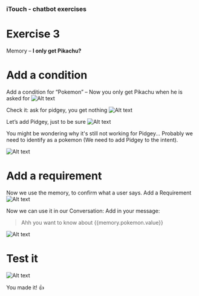 ### iTouch - chatbot exercises ##

# Exercise 3 #

Memory – **I only get Pikachu?** 



# Add a condition #
Add a condition for “Pokemon” – Now you only get Pikachu when he is asked for 
![Alt text](/../screenshots/part3/Picture29.png?raw=true "")



Check it: ask for pidgey, you get nothing
![Alt text](/../screenshots/part3/Picture30.png?raw=true "")


Let’s add Pidgey, just to be sure
![Alt text](/../screenshots/part3/Picture31.png?raw=true "")

You might be wondering why it's still not working for Pidgey...
Probably we need to identify as a pokemon (We need to add Pidgey to the intent).

![Alt text](/../screenshots/pidget.png?raw=true "")

# Add a requirement #
Now we use the memory, to confirm what a user says. 
Add a Requirement
![Alt text](/../screenshots/part3/Picture32.png?raw=true "")



Now we can use it in our Conversation:
Add in your message:
> Ahh you want to know about {{memory.pokemon.value}}

![Alt text](/../screenshots/part3/Picture33.png?raw=true "")

# Test it #

![Alt text](/../screenshots/part3/Picture34.png?raw=true "")


You made it! :+1:
